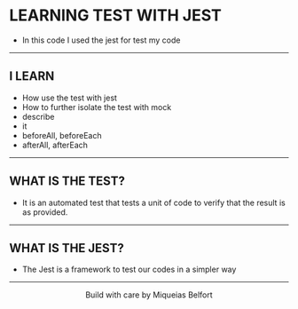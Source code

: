 # LEARNING TEST WITH JEST
* In this code I used the jest for test my code 

___

## I LEARN
* How use the test with jest
* How to further isolate the test with mock
* describe
* it
* beforeAll, beforeEach
* afterAll, afterEach

___

## WHAT IS THE TEST?
* It is an automated test that tests a unit of code to verify that the result is as provided.

___

## WHAT IS THE JEST?
* The Jest is a framework to test our codes in a simpler way

___

<div align="center">
    <p>Build with care by Miqueias Belfort</p>
</div>